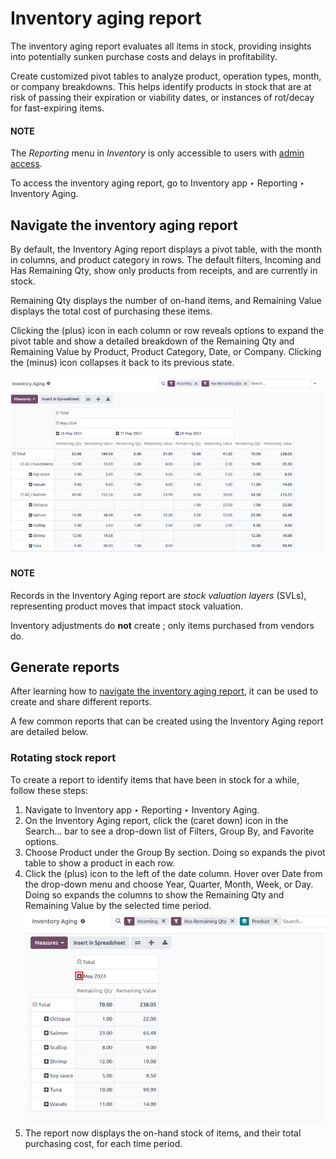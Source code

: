 # Inventory aging report

The inventory aging report evaluates all items in stock, providing insights into potentially sunken
purchase costs and delays in profitability.

Create customized pivot tables to analyze product, operation types, month, or company breakdowns.
This helps identify products in stock that are at risk of passing their expiration or viability
dates, or instances of rot/decay for fast-expiring items.

#### NOTE
The *Reporting* menu in *Inventory* is only accessible to users with [admin access](../../../../general/users/access_rights.md).

To access the inventory aging report, go to Inventory app ‣ Reporting ‣
Inventory Aging.

<a id="inventory-warehouses-storage-aging-report"></a>

## Navigate the inventory aging report

By default, the Inventory Aging report displays a pivot table, with the month in
columns, and product category in rows. The default filters, Incoming and Has
Remaining Qty, show only products from receipts, and are currently in stock.

Remaining Qty displays the number of on-hand items, and Remaining Value
displays the total cost of purchasing these items.

Clicking the <i class="fa fa-plus-square"></i> (plus) icon in each column or row reveals options to
expand the pivot table and show a detailed breakdown of the Remaining Qty and
Remaining Value by Product, Product Category, Date,
or Company. Clicking the <i class="fa fa-minus-square-o"></i> (minus) icon collapses it
back to its previous state.

![Inventory aging report.](aging/inventory-aging.png)

#### NOTE
Records in the Inventory Aging report are *stock valuation layers* (SVLs),
representing product moves that impact stock valuation.

Inventory adjustments do **not** create ; only items purchased from vendors do.

## Generate reports

After learning how to [navigate the inventory aging report](#inventory-warehouses-storage-aging-report), it can be used to create and share different reports.

A few common reports that can be created using the Inventory Aging report are detailed
below.

### Rotating stock report

To create a report to identify items that have been in stock for a while, follow these steps:

1. Navigate to Inventory app ‣ Reporting ‣ Inventory Aging.
2. On the Inventory Aging report, click the <i class="fa fa-caret-down"></i> (caret
   down) icon in the Search... bar to see a drop-down list of Filters,
   Group By, and Favorite options.
3. Choose Product under the Group By section. Doing so expands the pivot
   table to show a product in each row.
4. Click the <i class="fa fa-plus-square"></i> (plus) icon to the left of the date column. Hover
   over Date from the drop-down menu and choose Year, Quarter,
   Month, Week, or Day. Doing so expands the columns to show the
   Remaining Qty and Remaining Value by the selected time period.
   ![Pivot table, highlighting the plus icon to expand columns.](aging/column-expand-icon.png)
5. The report now displays the on-hand stock of items, and their total purchasing cost, for each
   time period.
